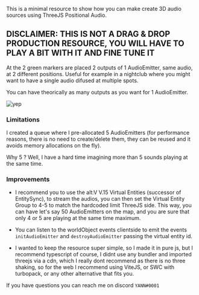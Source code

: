 This is a minimal resource to show how you can make create 3D audio sources using ThreeJS Positional Audio.

## DISCLAIMER: THIS IS NOT A DRAG & DROP PRODUCTION RESOURCE, YOU WILL HAVE TO PLAY A BIT WITH IT AND FINE TUNE IT

At the 2 green markers are placed 2 outputs of 1 AudioEmitter, same audio, at 2 different positions. Useful for example in a nightclub where you might want to have a single audio difused at multiple spots.

You can have theorically as many outputs as you want for 1 AudioEmitter.

![yep](https://cdn.discordapp.com/attachments/760848196250894336/1095747983523467325/image.png)

### Limitations

I created a queue where I pre-allocated 5 AudioEmitters (for performance reasons, there is no need to create/delete them, they can be reused and it avoids memory allocations on the fly).

Why 5 ? Well, I have a hard time imagining more than 5 sounds playing at the same time.

### Improvements

-   I recommend you to use the alt:V V.15 Virtual Entities (successor of EntitySync), to stream the audios, you can then set the Virtual Entity Group to 4-5 to match the hardcoded limit ThreeJS side. This way, you can have let's say 50 AudioEmitters on the map, and you are sure that only 4 or 5 are playing at the same time maximum.

-   You can listen to the worldObject events clientside to emit the events `initAudioEmitter` and `destroyAudioEmitter` passing the virtual entity id.

-   I wanted to keep the resource super simple, so I made it in pure js, but I recommend typescript of course, I didnt use any bundler and imported threejs via a cdn, which I really dont recommend as there is no three shaking, so for the web I recommend using ViteJS, or SWC with turbopack, or any other alternative that fits you.

If you have questions you can reach me on discord `YANN#0001`
